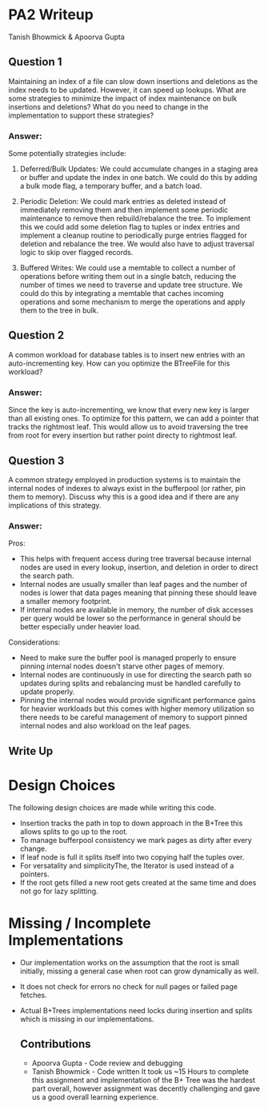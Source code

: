 # PA2 Writeup
Tanish Bhowmick & Apoorva Gupta

## Question 1
Maintaining an index of a file can slow down insertions and deletions as the index needs to be updated. However, it can speed up lookups. What are some strategies to minimize the impact of index maintenance on bulk insertions and deletions? What do you need to change in the implementation to support these strategies?

### Answer:
Some potentially strategies include:
1. Deferred/Bulk Updates: We could accumulate changes in a staging area or buffer and update the index in one batch. We could do this by adding a bulk mode flag, a temporary buffer, and a batch load.

2. Periodic Deletion: We could mark entries as deleted instead of immediately removing them and then implement some periodic maintenance to remove then rebuild/rebalance the tree. To implement this we could add some deletion flag to tuples or index entries and implement a cleanup routine to periodically purge entries flagged for deletion and rebalance the tree. We would also have to adjust traversal logic to skip over flagged records.

3. Buffered Writes: We could use a memtable to collect a number of operations before writing them out in a single batch, reducing the number of times we need to traverse and update tree structure. We could do this by integrating a memtable that caches incoming operations and some mechanism to merge the operations and apply them to the tree in bulk.


## Question 2
A common workload for database tables is to insert new entries with an auto-incrementing key. How can you optimize the BTreeFile for this workload?
### Answer:
Since the key is auto-incrementing, we know that every new key is larger than all existing ones. To optimize for this pattern, we can add a pointer that tracks the rightmost leaf. This would allow us to avoid traversing the tree from root for every insertion but rather point directy to rightmost leaf.

## Question 3
A common strategy employed in production systems is to maintain the internal nodes of indexes to always exist in the bufferpool (or rather, pin them to memory). Discuss why this is a good idea and if there are any implications of this strategy.

### Answer:
Pros:
- This helps with frequent access during tree traversal because internal nodes are used in every lookup, insertion, and deletion in order to direct the search path.
- Internal nodes are usually smaller than leaf pages and the number of nodes is lower that data pages meaning that pinning these should leave a smaller memory footprint.
- If internal nodes are available in memory, the number of disk accesses per query would be lower so the performance in general should be better especially under heavier load.

Considerations:
- Need to make sure the buffer pool is managed properly to ensure pinning internal nodes doesn't starve other pages of memory.
- Internal nodes are continuously in use for directing the search path so updates during splits and rebalancing must be handled carefully to update properly.
- Pinning the internal nodes would provide significant performance gains for heavier workloads but this comes with higher memory utilization so there needs to be careful management of memory to support pinned internal nodes and also workload on the leaf pages.

## Write Up

# Design Choices
The following design choices are made while writing this code.
- Insertion tracks the path in top to down approach in the B+Tree this allows splits to go up to the root.
- To manage bufferpool consistency we mark pages as dirty after every change.
- If leaf node is full it splits itself into two copying half the tuples over.
- For versatality and simplicityThe, the Iterator is used instead of a pointers.
- If the root gets filled a new root gets created at the same time and does not go for lazy splitting.

# Missing / Incomplete Implementations
- Our implementation works on the assumption that the root is small initially, missing a general case when root can grow dynamically as well.
- It does not check for errors no check for null pages or failed page fetches.
- Actual B+Trees implementations  need locks during insertion and splits which is missing in our implementations.

  ## Contributions
  - Apoorva Gupta - Code review and debugging
  - Tanish Bhowmick - Code written
  It took us ~15 Hours to complete this assignment and implementation of the B+ Tree was the hardest part overall, however assignment was decently challenging and gave us a good overall learning experience.


